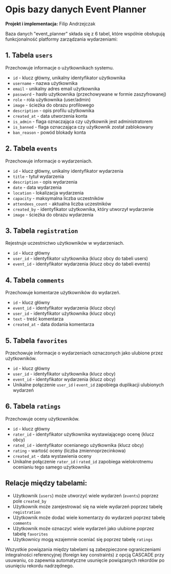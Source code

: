 # Opis bazy danych Event Planner

**Projekt i implementacja:** Filip Andrzejczak

Baza danych "event_planner" składa się z 6 tabel, które wspólnie obsługują funkcjonalność platformy zarządzania wydarzeniami:

## 1. Tabela `users`
Przechowuje informacje o użytkownikach systemu.
- `id` - klucz główny, unikalny identyfikator użytkownika
- `username` - nazwa użytkownika
- `email` - unikalny adres email użytkownika
- `password` - hasło użytkownika (przechowywane w formie zaszyfrowanej)
- `role` - rola użytkownika (user/admin)
- `image` - ścieżka do obrazu profilowego
- `description` - opis profilu użytkownika
- `created_at` - data utworzenia konta
- `is_admin` - flaga oznaczająca czy użytkownik jest administratorem
- `is_banned` - flaga oznaczająca czy użytkownik został zablokowany
- `ban_reason` - powód blokady konta

## 2. Tabela `events`
Przechowuje informacje o wydarzeniach.
- `id` - klucz główny, unikalny identyfikator wydarzenia
- `title` - tytuł wydarzenia
- `description` - opis wydarzenia
- `date` - data wydarzenia
- `location` - lokalizacja wydarzenia
- `capacity` - maksymalna liczba uczestników
- `attendees_count` - aktualna liczba uczestników
- `created_by` - identyfikator użytkownika, który utworzył wydarzenie
- `image` - ścieżka do obrazu wydarzenia

## 3. Tabela `registration`
Rejestruje uczestnictwo użytkowników w wydarzeniach.
- `id` - klucz główny
- `user_id` - identyfikator użytkownika (klucz obcy do tabeli users)
- `event_id` - identyfikator wydarzenia (klucz obcy do tabeli events)

## 4. Tabela `comments`
Przechowuje komentarze użytkowników do wydarzeń.
- `id` - klucz główny
- `event_id` - identyfikator wydarzenia (klucz obcy)
- `user_id` - identyfikator użytkownika (klucz obcy)
- `text` - treść komentarza
- `created_at` - data dodania komentarza

## 5. Tabela `favorites`
Przechowuje informacje o wydarzeniach oznaczonych jako ulubione przez użytkowników.
- `id` - klucz główny
- `user_id` - identyfikator użytkownika (klucz obcy)
- `event_id` - identyfikator wydarzenia (klucz obcy)
- Unikalne połączenie `user_id` i `event_id` zapobiega duplikacji ulubionych wydarzeń

## 6. Tabela `ratings`
Przechowuje oceny użytkowników.
- `id` - klucz główny
- `rater_id` - identyfikator użytkownika wystawiającego ocenę (klucz obcy)
- `rated_id` - identyfikator ocenianego użytkownika (klucz obcy)
- `rating` - wartość oceny (liczba zmiennoprzecinkowa)
- `created_at` - data wystawienia oceny
- Unikalne połączenie `rater_id` i `rated_id` zapobiega wielokrotnemu ocenianiu tego samego użytkownika

## Relacje między tabelami:
- Użytkownik (`users`) może utworzyć wiele wydarzeń (`events`) poprzez pole `created_by`
- Użytkownik może zarejestrować się na wiele wydarzeń poprzez tabelę `registration`
- Użytkownik może dodać wiele komentarzy do wydarzeń poprzez tabelę `comments`
- Użytkownik może oznaczyć wiele wydarzeń jako ulubione poprzez tabelę `favorites`
- Użytkownicy mogą wzajemnie oceniać się poprzez tabelę `ratings`

Wszystkie powiązania między tabelami są zabezpieczone ograniczeniami integralności referencyjnej (foreign key constraints) z opcją CASCADE przy usuwaniu, co zapewnia automatyczne usunięcie powiązanych rekordów po usunięciu rekordu nadrzędnego. 